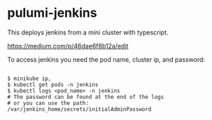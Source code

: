 # pulumi-jenkins

This deploys jenkins from a mini cluster with typescript.

https://medium.com/p/46dae6f8b12a/edit

To access jenkins you need the pod name, cluster ip, and password:   
```
                                  
$ minikube ip,                                     
$ kubectl get pods -n jenkins                                      
$ kubectl logs <pod_name> -n jenkins                                     
# The password can be found at the end of the logs                                     
# or you can use the path: /var/jenkins_home/secrets/initialAdminPassword
```
